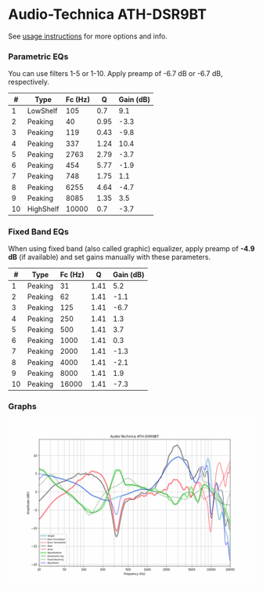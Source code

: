 # Audio-Technica ATH-DSR9BT
See [usage instructions](https://github.com/jaakkopasanen/AutoEq#usage) for more options and info.

### Parametric EQs
You can use filters 1-5 or 1-10. Apply preamp of -6.7 dB or -6.7 dB, respectively.

|   # | Type      |   Fc (Hz) |    Q |   Gain (dB) |
|-----|-----------|-----------|------|-------------|
|   1 | LowShelf  |       105 | 0.7  |         9.1 |
|   2 | Peaking   |        40 | 0.95 |        -3.3 |
|   3 | Peaking   |       119 | 0.43 |        -9.8 |
|   4 | Peaking   |       337 | 1.24 |        10.4 |
|   5 | Peaking   |      2763 | 2.79 |        -3.7 |
|   6 | Peaking   |       454 | 5.77 |        -1.9 |
|   7 | Peaking   |       748 | 1.75 |         1.1 |
|   8 | Peaking   |      6255 | 4.64 |        -4.7 |
|   9 | Peaking   |      8085 | 1.35 |         3.5 |
|  10 | HighShelf |     10000 | 0.7  |        -3.7 |

### Fixed Band EQs
When using fixed band (also called graphic) equalizer, apply preamp of **-4.9 dB** (if available) and set gains manually with these parameters.

|   # | Type    |   Fc (Hz) |    Q |   Gain (dB) |
|-----|---------|-----------|------|-------------|
|   1 | Peaking |        31 | 1.41 |         5.2 |
|   2 | Peaking |        62 | 1.41 |        -1.1 |
|   3 | Peaking |       125 | 1.41 |        -6.7 |
|   4 | Peaking |       250 | 1.41 |         1.3 |
|   5 | Peaking |       500 | 1.41 |         3.7 |
|   6 | Peaking |      1000 | 1.41 |         0.3 |
|   7 | Peaking |      2000 | 1.41 |        -1.3 |
|   8 | Peaking |      4000 | 1.41 |        -2.1 |
|   9 | Peaking |      8000 | 1.41 |         1.9 |
|  10 | Peaking |     16000 | 1.41 |        -7.3 |

### Graphs
![](./Audio-Technica%20ATH-DSR9BT.png)
